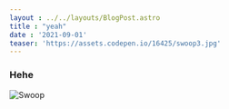 ```yaml
---
layout : ../../layouts/BlogPost.astro
title : "yeah"
date : '2021-09-01'
teaser: 'https://assets.codepen.io/16425/swoop3.jpg'
---
```


### Hehe

![Swoop](https://assets.codepen.io/16425/swoop1.png)